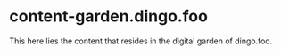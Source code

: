 # content-garden.dingo.foo

This here lies the content that resides in the digital garden of dingo.foo. 